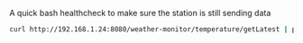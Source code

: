 A quick bash healthcheck to make sure the station is still sending data

```bash
curl http://192.168.1.24:8080/weather-monitor/temperature/getLatest | python -c 'import json,sys,datetime; obj=json.load(sys.stdin);  print obj["timestamp"];  start=datetime.datetime.strptime(obj["timestamp"], "%Y-%m-%dT%H:%M:%S"); sys.exit(13) if (datetime.datetime.now() - start) > datetime.timedelta(minutes=1) else sys.exit(0)'
```
